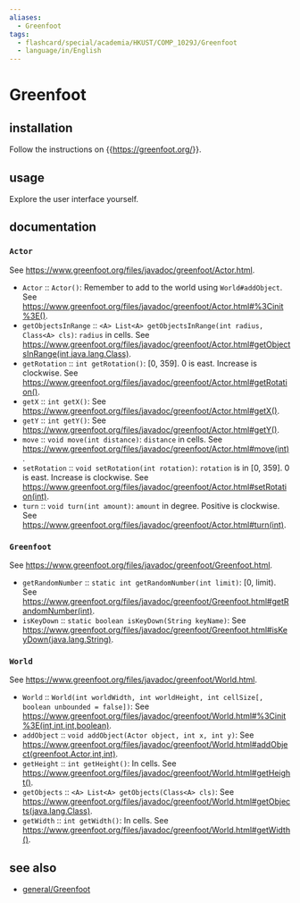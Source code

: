 ```yaml
---
aliases:
  - Greenfoot
tags:
  - flashcard/special/academia/HKUST/COMP_1029J/Greenfoot
  - language/in/English
---
```


# Greenfoot

## installation

Follow the instructions on {{<https://greenfoot.org/>}}. <!--SR:!2024-11-30,233,330-->

## usage

Explore the user interface yourself.

## documentation

### `Actor`

See <https://www.greenfoot.org/files/javadoc/greenfoot/Actor.html>.

- `Actor` :: `Actor()`: Remember to add to the world using `World#addObject`. See <https://www.greenfoot.org/files/javadoc/greenfoot/Actor.html#%3Cinit%3E()>. <!--SR:!2025-01-29,277,330-->
- `getObjectsInRange` :: `<A> List<A> getObjectsInRange(int radius, Class<A> cls)`: `radius` in cells. See <https://www.greenfoot.org/files/javadoc/greenfoot/Actor.html#getObjectsInRange(int,java.lang.Class)>. <!--SR:!2024-09-28,176,310-->
- `getRotation` :: `int getRotation()`: [0, 359]. 0 is east. Increase is clockwise. See <https://www.greenfoot.org/files/javadoc/greenfoot/Actor.html#getRotation()>. <!--SR:!2025-02-25,303,330-->
- `getX` :: `int getX()`: See <https://www.greenfoot.org/files/javadoc/greenfoot/Actor.html#getX()>. <!--SR:!2025-02-21,299,330-->
- `getY` :: `int getY()`: See <https://www.greenfoot.org/files/javadoc/greenfoot/Actor.html#getY()>. <!--SR:!2025-02-02,281,330-->
- `move` :: `void move(int distance)`: `distance` in cells. See <https://www.greenfoot.org/files/javadoc/greenfoot/Actor.html#move(int)>. <!--SR:!2024-12-30,256,330-->
- `setRotation` :: `void setRotation(int rotation)`: `rotation` is in [0, 359]. 0 is east. Increase is clockwise. See <https://www.greenfoot.org/files/javadoc/greenfoot/Actor.html#setRotation(int)>. <!--SR:!2025-08-08,406,310-->
- `turn` :: `void turn(int amount)`: `amount` in degree. Positive is clockwise. See <https://www.greenfoot.org/files/javadoc/greenfoot/Actor.html#turn(int)>. <!--SR:!2024-08-01,118,290-->

### `Greenfoot`

See <https://www.greenfoot.org/files/javadoc/greenfoot/Greenfoot.html>.

- `getRandomNumber` :: `static int getRandomNumber(int limit)`: [0, limit). See <https://www.greenfoot.org/files/javadoc/greenfoot/Greenfoot.html#getRandomNumber(int)>. <!--SR:!2024-09-12,157,310-->
- `isKeyDown` :: `static boolean isKeyDown(String keyName)`: See <https://www.greenfoot.org/files/javadoc/greenfoot/Greenfoot.html#isKeyDown(java.lang.String)>. <!--SR:!2024-11-09,200,310-->

### `World`

See <https://www.greenfoot.org/files/javadoc/greenfoot/World.html>.

- `World` :: `World(int worldWidth, int worldHeight, int cellSize[, boolean unbounded = false])`: See <https://www.greenfoot.org/files/javadoc/greenfoot/World.html#%3Cinit%3E(int,int,int,boolean)>. <!--SR:!2024-07-28,114,290-->
- `addObject` :: `void addObject(Actor object, int x, int y)`: See <https://www.greenfoot.org/files/javadoc/greenfoot/World.html#addObject(greenfoot.Actor,int,int)>. <!--SR:!2024-07-29,115,290-->
- `getHeight` :: `int getHeight()`: In cells. See <https://www.greenfoot.org/files/javadoc/greenfoot/World.html#getHeight()>. <!--SR:!2025-01-02,258,330-->
- `getObjects` :: `<A> List<A> getObjects(Class<A> cls)`: See <https://www.greenfoot.org/files/javadoc/greenfoot/World.html#getObjects(java.lang.Class)>. <!--SR:!2024-11-20,207,310-->
- `getWidth` :: `int getWidth()`: In cells. See <https://www.greenfoot.org/files/javadoc/greenfoot/World.html#getWidth()>. <!--SR:!2024-12-16,245,330-->

## see also

- [general/Greenfoot](../../../../general/Greenfoot.md)
